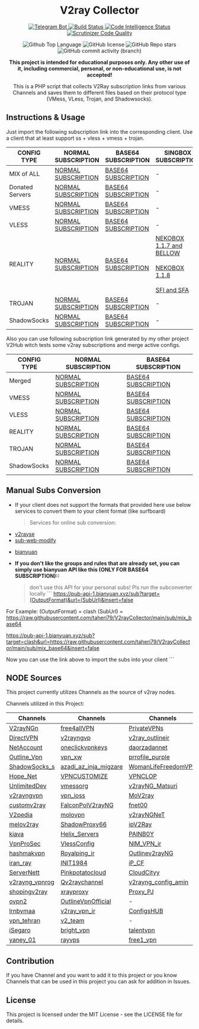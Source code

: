 <h1 id="v2ray-collector" align="center">V2ray Collector</h1>
<p align="center">
  <a href="https://t.me/v2raycollectorbot">
    <img src="https://img.shields.io/badge/Telegram_Bot-@v2raycollectorbot-darkblue?style=flat&logo=telegram" alt="Telegram Bot">
  </a>
  <a href="https://scrutinizer-ci.com/g/taheri79/V2rayCollector/build-status/main">
    <img src="https://scrutinizer-ci.com/g/taheri79/V2rayCollector/badges/build.png?b=main" alt="Build Status">
  </a>
  <a href="https://scrutinizer-ci.com/code-intelligence">
    <img src="https://scrutinizer-ci.com/g/taheri79/V2rayCollector/badges/code-intelligence.svg?b=main" alt="Code Intelligence Status">
  </a>
  <a href="https://scrutinizer-ci.com/g/taheri79/V2rayCollector/?branch=main">
    <img src="https://img.shields.io/scrutinizer/quality/g/taheri79/V2rayCollector?style=flat&logo=scrutinizerci" alt="Scrutinizer Code Quality">
  </a>
</p>
<p align="center">
  <img src="https://img.shields.io/github/languages/top/taheri79/V2rayCollector?color=5D6D7E" alt="Github Top Language">
  <img src="https://img.shields.io/github/license/taheri79/V2rayCollector?color=5D6D7E" alt="GitHub license">
  <img alt="GitHub Repo stars" src="https://img.shields.io/github/stars/taheri79/V2rayCollector">
  <img alt="GitHub commit activity (branch)" src="https://img.shields.io/github/commit-activity/t/taheri79/V2rayCollector">
</p>
<p align="center">
  <b>This project is intended for educational purposes only. Any other use of it, including commercial, personal, or non-educational use, is not accepted!</b>
</p>
<p align="center">This is a PHP script that collects V2Ray subscription links from various Channels and saves them to different files based on their protocol type (VMess, VLess, Trojan, and Shadowsocks).</p>
<h2 id="instructions-usage">Instructions &amp; Usage</h2>
<p>Just import the following subscription link into the corresponding client. Use a client that at least support ss + vless + vmess + trojan.</p>
<table>
  <thead>
    <tr>
      <th>CONFIG TYPE</th>
      <th>NORMAL SUBSCRIPTION</th>
      <th>BASE64 SUBSCRIPTION</th>
      <th>SINGBOX SUBSCRIPTION</th>
      <th>CLASH SUBSCRIPTION</th>
      <th>CLASH.Meta SUBSCRIPTION</th>
      <th>SURFBOARD SUSCRIPTION</th>
    </tr>
  </thead>
  <tbody>
    <tr>
      <td>MIX of ALL</td>
      <td>
        <a href="https://raw.githubusercontent.com/taheri79/V2rayCollector/main/sub/mix">NORMAL SUBSCRIPTION</a>
      </td>
      <td>
        <a href="https://raw.githubusercontent.com/taheri79/V2rayCollector/main/sub/mix_base64">BASE64 SUBSCRIPTION</a>
      </td>
      <td>
        -
      </td>
      <td>
        <a href="https://raw.githubusercontent.com/taheri79/V2rayCollector/main/clash/mix.yml">CLASH SUBSCRIPTION</a>
      </td>
      <td>
        <a href="https://raw.githubusercontent.com/taheri79/V2rayCollector/main/meta/mix.yml">CLASH.Meta SUBSCRIPTION</a>
      </td>
      <td>
        <a href="https://raw.githubusercontent.com/taheri79/V2rayCollector/main/surfboard/mix">SURFBOARD SUBSCRIPTION</a>
      </td>
    </tr>
    <tr>
      <td>Donated Servers</td>
      <td>
        <a href="https://raw.githubusercontent.com/taheri79/V2rayCollector/main/sub/donated">NORMAL SUBSCRIPTION</a>
      </td>
      <td>
        <a href="https://raw.githubusercontent.com/taheri79/V2rayCollector/main/sub/donated_base64">BASE64 SUBSCRIPTION</a>
      </td>
      <td>
        -
      </td>
      <td>
        <a href="https://raw.githubusercontent.com/taheri79/V2rayCollector/main/clash/donated.yml">CLASH SUBSCRIPTION</a>
      </td>
      <td>
        <a href="https://raw.githubusercontent.com/taheri79/V2rayCollector/main/meta/donated.yml">CLASH.Meta SUBSCRIPTION</a>
      </td>
      <td>
        <a href="https://raw.githubusercontent.com/taheri79/V2rayCollector/main/surfboard/donated">SURFBOARD SUBSCRIPTION</a>
      </td>
    </tr>
    <tr>
      <td>VMESS</td>
      <td>
        <a href="https://raw.githubusercontent.com/taheri79/V2rayCollector/main/sub/vmess">NORMAL SUBSCRIPTION</a>
      </td>
      <td>
        <a href="https://raw.githubusercontent.com/taheri79/V2rayCollector/main/sub/vmess_base64">BASE64 SUBSCRIPTION</a>
      </td>
      <td>
        -
      </td>
      <td>
        <a href="https://raw.githubusercontent.com/taheri79/V2rayCollector/main/clash/vmess.yml">CLASH SUBSCRIPTION</a>
      </td>
      <td>
        <a href="https://raw.githubusercontent.com/taheri79/V2rayCollector/main/meta/vmess.yml">CLASH.Meta SUBSCRIPTION</a>
      </td>
      <td>
        <a href="https://raw.githubusercontent.com/taheri79/V2rayCollector/main/surfboard/vmess">SURFBOARD SUBSCRIPTION</a>
      </td>
    </tr>
    <tr>
      <td>VLESS</td>
      <td>
        <a href="https://raw.githubusercontent.com/taheri79/V2rayCollector/main/sub/vless">NORMAL SUBSCRIPTION</a>
      </td>
      <td>
        <a href="https://raw.githubusercontent.com/taheri79/V2rayCollector/main/sub/vless_base64">BASE64 SUBSCRIPTION</a>
      </td>
      <td>
        -
      </td>
      <td>-</td>
      <td>
        <a href="https://raw.githubusercontent.com/taheri79/V2rayCollector/main/meta/vless.yml">CLASH.Meta SUBSCRIPTION</a>
      </td>
      <td>-</td>
    </tr>
    <tr>
      <td>REALITY</td>
      <td>
        <a href="https://raw.githubusercontent.com/taheri79/V2rayCollector/main/sub/reality">NORMAL SUBSCRIPTION</a>
      </td>
      <td>
        <a href="https://raw.githubusercontent.com/taheri79/V2rayCollector/main/sub/reality_base64">BASE64 SUBSCRIPTION</a>
      </td>
      <td>
        <a href="https://raw.githubusercontent.com/taheri79/V2rayCollector/main/singbox/reality.json">NEKOBOX 1.1.7 and BELLOW</a>
        <br><br>
        <a href="https://raw.githubusercontent.com/taheri79/V2rayCollector/main/singbox/nekobox_new.json">NEKOBOX 1.1.8</a>
        <br><br>
        <a href="https://raw.githubusercontent.com/taheri79/V2rayCollector/main/singbox/sfi_sfa.json">SFI and SFA</a>
      </td>
      <td>-</td>
      <td>
        <a href="https://raw.githubusercontent.com/taheri79/V2rayCollector/main/meta/reality.yml">CLASH.Meta SUBSCRIPTION</a>
      </td>
      <td>-</td>
    </tr>
    <tr>
      <td>TROJAN</td>
      <td>
        <a href="https://raw.githubusercontent.com/taheri79/V2rayCollector/main/sub/trojan">NORMAL SUBSCRIPTION</a>
      </td>
      <td>
        <a href="https://raw.githubusercontent.com/taheri79/V2rayCollector/main/sub/trojan_base64">BASE64 SUBSCRIPTION</a>
      </td>
      <td>
        -
      </td>
      <td>
        <a href="https://raw.githubusercontent.com/taheri79/V2rayCollector/main/clash/trojan.yml">CLASH SUBSCRIPTION</a>
      </td>
      <td>
        <a href="https://raw.githubusercontent.com/taheri79/V2rayCollector/main/meta/trojan.yml">CLASH.Meta SUBSCRIPTION</a>
      </td>
      <td>
        <a href="https://raw.githubusercontent.com/taheri79/V2rayCollector/main//surfboard/trojan">SURFBOARD SUBSCRIPTION</a>
      </td>
    </tr>
    <tr>
      <td>ShadowSocks</td>
      <td>
        <a href="https://raw.githubusercontent.com/taheri79/V2rayCollector/main/sub/shadowsocks">NORMAL SUBSCRIPTION</a>
      </td>
      <td>
        <a href="https://raw.githubusercontent.com/taheri79/V2rayCollector/main/sub/shadowsocks_base64">BASE64 SUBSCRIPTION</a>
      </td>
      <td>
        -
      </td>
      <td>
        <a href="https://raw.githubusercontent.com/taheri79/V2rayCollector/main/clash/shadowsocks.yml">CLASH SUBSCRIPTION</a>
      </td>
      <td>
        <a href="https://raw.githubusercontent.com/taheri79/V2rayCollector/main/meta/shadowsocks.yml">CLASH.Meta SUBSCRIPTION</a>
      </td>
      <td>
        <a href="https://raw.githubusercontent.com/taheri79/V2rayCollector/main/surfboard/shadowsocks">SURFBOARD SUBSCRIPTION</a>
      </td>
    </tr>
  </tbody>
</table>
<p>Also you can use following subscription link generated by my other project V2Hub witch tests some v2ray subscriptions and merge active configs.</p>
<table>
  <thead>
    <tr>
      <th>CONFIG TYPE</th>
      <th>NORMAL SUBSCRIPTION</th>
      <th>BASE64 SUBSCRIPTION</th>
    </tr>
  </thead>
  <tbody>
    <tr>
      <td>Merged</td>
      <td>
        <a href="https://raw.githubusercontent.com/yebekhe/V2Hub/main/merged">NORMAL SUBSCRIPTION</a>
      </td>
      <td>
        <a href="https://raw.githubusercontent.com/yebekhe/V2Hub/main/merged_base64">BASE64 SUBSCRIPTION</a>
      </td>
    </tr>
    <tr>
      <td>VMESS</td>
      <td>
        <a href="https://raw.githubusercontent.com/yebekhe/V2Hub/main/Split/Normal/vmess">NORMAL SUBSCRIPTION</a>
      </td>
      <td>
        <a href="https://raw.githubusercontent.com/yebekhe/V2Hub/main/Split/Base64/vmess">BASE64 SUBSCRIPTION</a>
      </td>
      </tr>
    <tr>
      <td>VLESS</td>
      <td>
        <a href="https://raw.githubusercontent.com/yebekhe/V2Hub/main/Split/Normal/vless">NORMAL SUBSCRIPTION</a>
      </td>
      <td>
        <a href="https://raw.githubusercontent.com/yebekhe/V2Hub/main/Split/Base64/vless">BASE64 SUBSCRIPTION</a>
      </td>
      </tr>
    <tr>
      <td>REALITY</td>
      <td>
        <a href="https://raw.githubusercontent.com/yebekhe/V2Hub/main/Split/Normal/reality">NORMAL SUBSCRIPTION</a>
      </td>
      <td>
        <a href="https://raw.githubusercontent.com/yebekhe/V2Hub/main/Split/Base64/reality">BASE64 SUBSCRIPTION</a>
      </td>
      </tr>
    <tr>
      <td>TROJAN</td>
      <td>
        <a href="https://raw.githubusercontent.com/yebekhe/V2Hub/main/Split/Normal/trojan">NORMAL SUBSCRIPTION</a>
      </td>
      <td>
        <a href="https://raw.githubusercontent.com/yebekhe/V2Hub/main/Split/Base64/trojan">BASE64 SUBSCRIPTION</a>
      </td>
      </tr>
    <tr>
      <td>ShadowSocks</td>
      <td>
        <a href="https://raw.githubusercontent.com/yebekhe/V2Hub/main/Split/Normal/shadowsocks">NORMAL SUBSCRIPTION</a>
      </td>
      <td>
        <a href="https://raw.githubusercontent.com/yebekhe/V2Hub/main/Split/Base64/shadowsocks">BASE64 SUBSCRIPTION</a>
      </td>
      </tr>
  </tbody>
</table>
<h2 id="manual-subs-conversion">Manual Subs Conversion</h2>
<ul>
  <li>If your client does not support the formats that provided here use below services to convert them to your client format (like surfboard) <blockquote>
      <p>Services for online sub conversion:</p>
    </blockquote>
  </li>
  <li>
    <a href="https://v2rayse.com/en/node-convert">v2rayse</a>
  </li>
  <li>
    <a href="https://sub.v1.mk/">sub-web-modify</a>
  </li>
  <li>
    <p>
      <a href="https://bianyuan.xyz/">bianyuan</a>
    </p>
  </li>
  <li>
    <p>
      <strong>If you don&#39;t like the groups and rules that are already set, you can simply use bianyuan API like this (ONLY FOR BASE64 SUBSCRIPTION)::</strong>
    </p>
    <blockquote>
      <p>don&#39;t use this API for your personal subs! Pls run the subconverter locally ``` <a href="https://pub-api-1.bianyuan.xyz/sub?target=(OutputFormat)&amp;url=(SubUrl)&amp;insert=false">https://pub-api-1.bianyuan.xyz/sub?target=(OutputFormat)&amp;url=(SubUrl)&amp;insert=false</a>
      </p>
    </blockquote>
  </li>
</ul>
<p>For Example: (OutputFormat) = clash (SubUrl) = <a href="https://raw.githubusercontent.com/taheri79/V2rayCollector/main/sub/mix_base64">https://raw.githubusercontent.com/taheri79/V2rayCollector/main/sub/mix_base64</a>
</p>
<p>
  <a href="https://pub-api-1.bianyuan.xyz/sub?target=clash&amp;url=https://raw.githubusercontent.com/taheri79/V2rayCollector/main/sub/mix_base64&amp;insert=false">https://pub-api-1.bianyuan.xyz/sub?target=clash&amp;url=https://raw.githubusercontent.com/taheri79/V2rayCollector/main/sub/mix_base64&amp;insert=false</a>
</p>
<p>Now you can use the link above to import the subs into your client ```</p>
<h2 id="node-sources">NODE Sources</h2>
<p>This project currently utilizes Channels as the source of v2ray nodes.</p>
<p>Channels utilized in this Project:</p>
<table>
  <thead>
    <tr>
      <th>Channels</th>
      <th>Channels</th>
      <th>Channels</th>
      <th>Channels</th>
    </tr>
  </thead>
  <tbody>
    <tr>
      <td>
        <a href="https://t.me/V2rayNGn">V2rayNGn</a>
      </td>
      <td>
        <a href="https://t.me/free4allVPN">free4allVPN</a>
      </td>
      <td>
        <a href="https://t.me/PrivateVPNs">PrivateVPNs</a>
      </td>
      <td>
        <a href="https://t.me/V2rayng_Fast">V2rayng_Fast</a>
      </td>
    </tr>
    <tr>
      <td>
        <a href="https://t.me/DirectVPN">DirectVPN</a>
      </td>
      <td>
        <a href="https://t.me/v2rayngvp">v2rayngvp</a>
      </td>
      <td>
        <a href="https://t.me/v2ray_outlineir">v2ray_outlineir</a>
      </td>
      <td>
        <a href="https://t.me/v2ray_swhil">v2ray_swhil</a>
      </td>
    </tr>
    <tr>
      <td>
        <a href="https://t.me/NetAccount">NetAccount</a>
      </td>
      <td>
        <a href="https://t.me/oneclickvpnkeys">oneclickvpnkeys</a>
      </td>
      <td>
        <a href="https://t.me/daorzadannet">daorzadannet</a>
      </td>
      <td>
        <a href="https://t.me/LoRd_uL4mo">LoRd_uL4mo</a>
      </td>
    </tr>
    <tr>
      <td>
        <a href="https://t.me/Outline_Vpn">Outline_Vpn</a>
      </td>
      <td>
        <a href="https://t.me/vpn_xw">vpn_xw</a>
      </td>
      <td>
        <a href="https://t.me/prrofile_purple">prrofile_purple</a>
      </td>
      <td>
        <a href="https://t.me/proxyymeliii">proxyymeliii</a>
      </td>
    </tr>
    <tr>
      <td>
        <a href="https://t.me/ShadowSocks_s">ShadowSocks_s</a>
      </td>
      <td>
        <a href="https://t.me/azadi_az_inja_migzare">azadi_az_inja_migzare</a>
      </td>
      <td>
        <a href="https://t.me/WomanLifeFreedomVPN">WomanLifeFreedomVPN</a>
      </td>
      <td>
        <a href="https://t.me/MsV2ray">MsV2ray</a>
      </td>
    </tr>
    <tr>
      <td>
        <a href="https://t.me/Hope_Net">Hope_Net</a>
      </td>
      <td>
        <a href="https://t.me/VPNCUSTOMIZE">VPNCUSTOMIZE</a>
      </td>
      <td>
        <a href="https://t.me/VPNCLOP">VPNCLOP</a>
      </td>
      <td>
        <a href="https://t.me/free_v2rayyy">free_v2rayyy</a>
      </td>
    </tr>
    <tr>
      <td>
        <a href="https://t.me/UnlimitedDev">UnlimitedDev</a>
      </td>
      <td>
        <a href="https://t.me/vmessorg">vmessorg</a>
      </td>
      <td>
        <a href="https://t.me/v2rayNG_Matsuri">v2rayNG_Matsuri</a>
      </td>
      <td>
        <a href="https://t.me/v2ray1_ng">v2ray1_ng</a>
      </td>
    </tr>
    <tr>
      <td>
        <a href="https://t.me/v2rayngvpn">v2rayngvpn</a>
      </td>
      <td>
        <a href="https://t.me/vpn_ioss">vpn_ioss</a>
      </td>
      <td>
        <a href="https://t.me/MoV2ray">MoV2ray</a>
      </td>
      <td>
        <a href="https://t.me/vless_vmess">vless_vmess</a>
      </td>
    </tr>
    <tr>
      <td>
        <a href="https://t.me/customv2ray">customv2ray</a>
      </td>
      <td>
        <a href="https://t.me/FalconPolV2rayNG">FalconPolV2rayNG</a>
      </td>
      <td>
        <a href="https://t.me/fnet00">fnet00</a>
      </td>
      <td>
        <a href="https://t.me/MTConfig">MTConfig</a>
      </td>
    </tr>
    <tr>
      <td>
        <a href="https://t.me/V2pedia">V2pedia</a>
      </td>
      <td>
        <a href="https://t.me/molovpn">molovpn</a>
      </td>
      <td>
        <a href="https://t.me/v2rayNGNeT">v2rayNGNeT</a>
      </td>
      <td>
        <a href="https://t.me/PNG_V2RayNG">PNG_V2RayNG</a>
      </td>
    </tr>
    <tr>
      <td>
        <a href="https://t.me/melov2ray">melov2ray</a>
      </td>
      <td>
        <a href="https://t.me/ShadowProxy66">ShadowProxy66</a>
      </td>
      <td>
        <a href="https://t.me/ipV2Ray">ipV2Ray</a>
      </td>
      <td>
        <a href="https://t.me/v2rayNG_VPNN">v2rayNG_VPNN</a>
      </td>
    </tr>
    <tr>
      <td>
        <a href="https://t.me/kiava">kiava</a>
      </td>
      <td>
        <a href="https://t.me/Helix_Servers">Helix_Servers</a>
      </td>
      <td>
        <a href="https://t.me/PAINB0Y">PAINB0Y</a>
      </td>
      <td>
        <a href="https://t.me/vmess_vless_v2rayng">vmess_vless_v2rayng</a>
      </td>
    </tr>
    <tr>
      <td>
        <a href="https://t.me/VpnProSec">VpnProSec</a>
      </td>
      <td>
        <a href="https://t.me/VlessConfig">VlessConfig</a>
      </td>
      <td>
        <a href="https://t.me/NIM_VPN_ir">NIM_VPN_ir</a>
      </td>
      <td>
        <a href="https://t.me/polproxy">polproxy</a>
      </td>
    </tr>
    <tr>
      <td>
        <a href="https://t.me/hashmakvpn">hashmakvpn</a>
      </td>
      <td>
        <a href="https://t.me/Royalping_ir">Royalping_ir</a>
      </td>
      <td>
        <a href="https://t.me/Outlinev2rayNG">Outlinev2rayNG</a>
      </td>
      <td>
        <a href="https://t.me/Cov2ray">Cov2ray</a>
      </td>
    </tr>
    <tr>
      <td>
        <a href="https://t.me/iran_ray">iran_ray</a>
      </td>
      <td>
        <a href="https://t.me/INIT1984">INIT1984</a>
      </td>
      <td>
        <a href="https://t.me/iP_CF">iP_CF</a>
      </td>
      <td>
        <a href="https://t.me/V2RayTz">V2RayTz</a>
      </td>
    </tr>
    <tr>
      <td>
        <a href="https://t.me/ServerNett">ServerNett</a>
      </td>
      <td>
        <a href="https://t.me/Pinkpotatocloud">Pinkpotatocloud</a>
      </td>
      <td>
        <a href="https://t.me/CloudCityy">CloudCityy</a>
      </td>
      <td>
        <a href="https://t.me/VmessProtocol">VmessProtocol</a>
      </td>
    </tr>
    <tr>
      <td>
        <a href="https://t.me/v2rayng_vpnrog">v2rayng_vpnrog</a>
      </td>
      <td>
        <a href="https://t.me/Qv2raychannel">Qv2raychannel</a>
      </td>
      <td>
        <a href="https://t.me/v2rayng_config_amin">v2rayng_config_amin</a>
      </td>
      <td>
        <a href="https://t.me/MehradLearn">MehradLearn</a>
      </td>
    </tr>
    <tr>
      <td>
        <a href="https://t.me/shopingv2ray">shopingv2ray</a>
      </td>
      <td>
        <a href="https://t.me/xrayproxy">xrayproxy</a>
      </td>
      <td>
        <a href="https://t.me/Proxy_PJ">Proxy_PJ</a>
      </td>
      <td>
        <a href="https://t.me/SafeNet_Server">SafeNet_Server</a>
      </td>
    </tr>
    <tr>
      <td>
        <a href="https://t.me/ovpn2">ovpn2</a>
      </td>
      <td>
        <a href="https://t.me/OutlineVpnOfficial">OutlineVpnOfficial</a>
      </td>
      <td>-</td>
      <td>-</td>
    </tr>
    <tr>
      <td>
        <a href="https://t.me/lrnbymaa">lrnbymaa</a>
      </td>
      <td>
        <a href="https://t.me/v2ray_vpn_ir">v2ray_vpn_ir</a>
      </td>
      <td>
        <a href="https://t.me/ConfigsHUB">ConfigsHUB</a>
      </td>
      <td>
        <a href="https://t.me/freeconfigv2">freeconfigv2</a>
      </td>
    </tr>
    <tr>
      <td>
        <a href="https://t.me/vpn_tehran">vpn_tehran</a>
      </td>
      <td>
        <a href="https://t.me/v2_team">v2_team</a>
      </td>
      <td>-</td>
      <td>
        <a href="https://t.me/V2rayngninja">V2rayngninja</a>
      </td>
    </tr>
    <tr>
      <td>
        <a href="https://t.me/iSegaro">iSegaro</a>
      </td>
      <td>
        <a href="https://t.me/bright_vpn">bright_vpn</a>
      </td>
      <td>
        <a href="https://t.me/talentvpn">talentvpn</a>
      </td>
      <td>
        <a href="https://t.me/proxystore11">proxystore11</a>
      </td>
    </tr>
    <tr>
      <td>
        <a href="https://t.me/yaney_01">yaney_01</a>
      </td>
      <td>
        <a href="https://t.me/rayvps">rayvps</a>
      </td>
      <td>
        <a href="https://t.me/free1_vpn">free1_vpn</a>
      </td>
      <td>
        <a href="https://t.me/Parsashonam">Parsashonam</a>
      </td>
    </tr>
  </tbody>
</table>
<h2 id="contribution">Contribution</h2>
<p>If you have Channel and you want to add it to this project or you know Channels that can be used in this project you can ask for addition in Issues.</p>
<h2 id="license">License</h2>
<p>This project is licensed under the MIT License - see the LICENSE file for details.</p>
